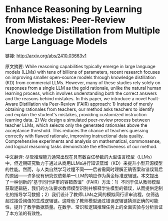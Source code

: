 # Enhance Reasoning by Learning from Mistakes: Peer-Review Knowledge Distillation from Multiple Large Language Models

链接: http://arxiv.org/abs/2410.03663v1

原文摘要:
While reasoning capabilities typically emerge in large language models (LLMs)
with tens of billions of parameters, recent research focuses on improving
smaller open-source models through knowledge distillation (KD) from commercial
LLMs. However, many of these studies rely solely on responses from a single LLM
as the gold rationale, unlike the natural human learning process, which
involves understanding both the correct answers and the reasons behind
mistakes. In this paper, we introduce a novel Fault-Aware DistIllation via
Peer-Review (FAIR) approach: 1) Instead of merely obtaining rationales from
teachers, our method asks teachers to identify and explain the student's
mistakes, providing customized instruction learning data. 2) We design a
simulated peer-review process between teacher LLMs, which selects only the
generated rationales above the acceptance threshold. This reduces the chance of
teachers guessing correctly with flawed rationale, improving instructional data
quality. Comprehensive experiments and analysis on mathematical, commonsense,
and logical reasoning tasks demonstrate the effectiveness of our method.

中文翻译:
尽管推理能力通常出现在具有数百亿参数的大型语言模型（LLMs）中，但近期研究致力于通过从商用LLMs进行知识蒸馏（KD）来提升小型开源模型的性能。然而，与人类自然学习过程不同——后者需同时理解正确答案和错误背后的原因——许多现有研究仅依赖单一LLM的响应作为黄金标准逻辑链。本文提出了一种创新的"基于同行评审的容错蒸馏"（FAIR）方法：1）不同于仅从教师模型获取逻辑链，我们的方法要求教师模型识别并解释学生模型的错误，从而提供定制化的指导学习数据；2）我们设计了教师LLMs之间的模拟同行评审流程，仅筛选超过接受阈值的生成逻辑链。这降低了教师模型通过错误逻辑链猜测正确的可能性，提升了教学数据质量。在数学、常识和逻辑推理任务上的全面实验与分析验证了本方法的有效性。
